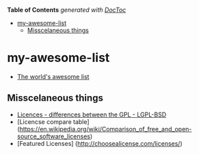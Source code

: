 <!-- START doctoc generated TOC please keep comment here to allow auto update -->
<!-- DON'T EDIT THIS SECTION, INSTEAD RE-RUN doctoc TO UPDATE -->
**Table of Contents**  *generated with [DocToc](https://github.com/thlorenz/doctoc)*

- [my-awesome-list](#my-awesome-list)
  - [Misscelaneous things](#misscelaneous-things)

<!-- END doctoc generated TOC please keep comment here to allow auto update -->

# my-awesome-list

* [The world's awesome list](https://github.com/sindresorhus/awesome)




## Misscelaneous things

* [Licences - differences between the GPL - LGPL-BSD](http://fosswire.com/post/2007/04/the-differences-between-the-gpl-lgpl-and-the-bsd/)
* [Licencse compare table] (https://en.wikipedia.org/wiki/Comparison_of_free_and_open-source_software_licenses)
* [Featured Licenses] (http://choosealicense.com/licenses/)
